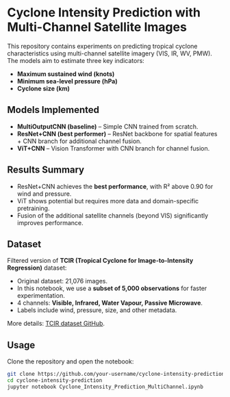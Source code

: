 #  Cyclone Intensity Prediction with Multi-Channel Satellite Images  

This repository contains experiments on predicting tropical cyclone characteristics using multi-channel satellite imagery (VIS, IR, WV, PMW).  
The models aim to estimate three key indicators:  

- **Maximum sustained wind (knots)**  
- **Minimum sea-level pressure (hPa)**  
- **Cyclone size (km)**  

##  Models Implemented
- **MultiOutputCNN (baseline)** – Simple CNN trained from scratch.  
- **ResNet+CNN (best performer)** – ResNet backbone for spatial features + CNN branch for additional channel fusion.  
- **ViT+CNN** – Vision Transformer with CNN branch for channel fusion.  

##  Results Summary
- ResNet+CNN achieves the **best performance**, with R² above 0.90 for wind and pressure.  
- ViT shows potential but requires more data and domain-specific pretraining.  
- Fusion of the additional satellite channels (beyond VIS) significantly improves performance.  

##  Dataset
Filtered version of **TCIR (Tropical Cyclone for Image-to-Intensity Regression)** dataset:  
- Original dataset: 21,076 images.  
- In this notebook, we use a **subset of 5,000 observations** for faster experimentation.  
- 4 channels: **Visible, Infrared, Water Vapour, Passive Microwave**.  
- Labels include wind, pressure, size, and other metadata.  

More details: [TCIR dataset GitHub](https://github.com/BoyoChen/TCIR).  

##  Usage
Clone the repository and open the notebook:  
```bash
git clone https://github.com/your-username/cyclone-intensity-prediction.git
cd cyclone-intensity-prediction
jupyter notebook Cyclone_Intensity_Prediction_MultiChannel.ipynb
```
